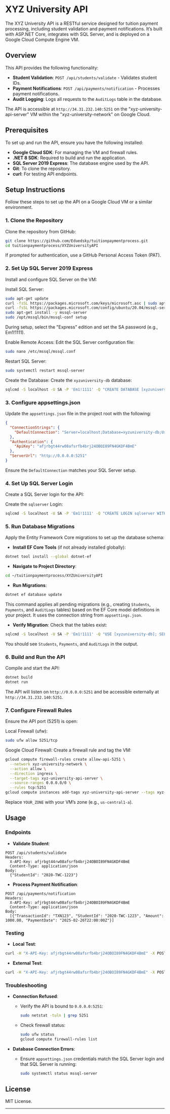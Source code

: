# XYZ University API

The XYZ University API is a RESTful service designed for tuition payment processing, including student validation and payment notifications. It’s built with ASP.NET Core, integrates with SQL Server, and is deployed on a Google Cloud Compute Engine VM.

## Overview

This API provides the following functionality:
- **Student Validation**: `POST /api/students/validate` - Validates student IDs.
- **Payment Notifications**: `POST /api/payments/notification` - Processes payment notifications.
- **Audit Logging**: Logs all requests to the `AuditLogs` table in the database.

The API is accessible at `http://34.31.232.140:5251` on the "xyz-university-api-server" VM within the "xyz-university-network" on Google Cloud.

## Prerequisites

To set up and run the API, ensure you have the following installed:
- **Google Cloud SDK**: For managing the VM and firewall rules.
- **.NET 8 SDK**: Required to build and run the application.
- **SQL Server 2019 Express**: The database engine used by the API.
- **Git**: To clone the repository.
- **curl**: For testing API endpoints.

## Setup Instructions

Follow these steps to set up the API on a Google Cloud VM or a similar environment.

### 1. Clone the Repository
Clone the repository from GitHub:
```bash
git clone https://github.com/Eduedsky/tuitionpaymentprocess.git
cd tuitionpaymentprocess/XYZUniversityAPI
```
If prompted for authentication, use a GitHub Personal Access Token (PAT).

### 2. Set Up SQL Server 2019 Express

Install and configure SQL Server on the VM:

Install SQL Server:
```bash
sudo apt-get update
curl -fsSL https://packages.microsoft.com/keys/microsoft.asc | sudo apt-key add -
curl -fsSL https://packages.microsoft.com/config/ubuntu/20.04/mssql-server-2019.list | sudo tee /etc/apt/sources.list.d/mssql-server-2019.list
sudo apt-get install -y mssql-server
sudo /opt/mssql/bin/mssql-conf setup
```
During setup, select the "Express" edition and set the SA password (e.g., Em1!1111).

Enable Remote Access: Edit the SQL Server configuration file:
```bash
sudo nano /etc/mssql/mssql.conf
```

Restart SQL Server:
```bash
sudo systemctl restart mssql-server
```

Create the Database: Create the `xyzuniversity-db` database:
```bash
sqlcmd -S localhost -U SA -P 'Em1!1111' -Q "CREATE DATABASE [xyzuniversity-db]"
```

### 3. Configure appsettings.json
Update the `appsettings.json` file in the project root with the following:
```json
{
  "ConnectionStrings": {
    "DefaultConnection": "Server=localhost;Database=xyzuniversity-db;User Id=sqlserver;Password=Em1!1111;TrustServerCertificate=True;"
  },
  "Authentication": {
    "ApiKey": "afjrbgt44rw08afsrfb4brj24OBOI89FN4GKDF4BmE"
  },
  "ServerUrl": "http://0.0.0.0:5251"
}
```
Ensure the `DefaultConnection` matches your SQL Server setup.

### 4. Set Up SQL Server Login
Create a SQL Server login for the API:

Create the `sqlserver` Login:
```bash
sqlcmd -S localhost -U SA -P 'Em1!1111' -Q "CREATE LOGIN sqlserver WITH PASSWORD = 'Em1!1111'; USE [xyzuniversity-db]; CREATE USER sqlserver FOR LOGIN sqlserver; ALTER ROLE db_owner ADD MEMBER sqlserver;"
```

### 5. Run Database Migrations
Apply the Entity Framework Core migrations to set up the database schema:

- **Install EF Core Tools** (if not already installed globally):
```bash
dotnet tool install --global dotnet-ef
```

- **Navigate to Project Directory**:
```bash
cd ~/tuitionpaymentprocess/XYZUniversityAPI
```

- **Run Migrations**:
```bash
dotnet ef database update
```
This command applies all pending migrations (e.g., creating `Students`, `Payments`, and `AuditLogs` tables) based on the EF Core model definitions in your project. It uses the connection string from `appsettings.json`.

- **Verify Migration**:
Check that the tables exist:
```bash
sqlcmd -S localhost -U SA -P 'Em1!1111' -Q "USE [xyzuniversity-db]; SELECT TABLE_NAME FROM INFORMATION_SCHEMA.TABLES;"
```
You should see `Students`, `Payments`, and `AuditLogs` in the output.

### 6. Build and Run the API
Compile and start the API:
```bash
dotnet build
dotnet run
```
The API will listen on `http://0.0.0.0:5251` and be accessible externally at `http://34.31.232.140:5251`.

### 7. Configure Firewall Rules
Ensure the API port (5251) is open:

Local Firewall (ufw):
```bash
sudo ufw allow 5251/tcp
```

Google Cloud Firewall: Create a firewall rule and tag the VM:
```bash
gcloud compute firewall-rules create allow-api-5251 \
  --network xyz-university-network \
  --action allow \
  --direction ingress \
  --target-tags xyz-university-api-server \
  --source-ranges 0.0.0.0/0 \
  --rules tcp:5251
gcloud compute instances add-tags xyz-university-api-server --tags xyz-university-api-server --zone YOUR_ZONE
```
Replace `YOUR_ZONE` with your VM’s zone (e.g., `us-central1-a`).

## Usage

### Endpoints
- **Validate Student**:
```text
POST /api/students/validate
Headers:
  X-API-Key: afjrbgt44rw08afsrfb4brj24OBOI89FN4GKDF4BmE
  Content-Type: application/json
Body:
  {"StudentId": "2020-TWC-1223"}
```

- **Process Payment Notification**:
```text
POST /api/payments/notification
Headers:
  X-API-Key: afjrbgt44rw08afsrfb4brj24OBOI89FN4GKDF4BmE
  Content-Type: application/json
Body:
  [{"TransactionId": "TXN123", "StudentId": "2020-TWC-1223", "Amount": 1000.00, "PaymentDate": "2025-02-26T22:00:00Z"}]
```

### Testing
- **Local Test**:
```bash
curl -H "X-API-Key: afjrbgt44rw08afsrfb4brj24OBOI89FN4GKDF4BmE" -X POST -d '{"StudentId": "2020-TWC-1223"}' http://localhost:5251/api/students/validate -H "Content-Type: application/json"
```

- **External Test**:
```bash
curl -H "X-API-Key: afjrbgt44rw08afsrfb4brj24OBOI89FN4GKDF4BmE" -X POST -d '{"StudentId": "2020-TWC-1223"}' http://34.31.232.140:5251/api/students/validate -H "Content-Type: application/json"
```

### Troubleshooting
- **Connection Refused**:
  - Verify the API is bound to `0.0.0.0:5251`:
    ```bash
    sudo netstat -tuln | grep 5251
    ```
  - Check firewall status:
    ```bash
    sudo ufw status
    gcloud compute firewall-rules list
    ```

- **Database Connection Errors**:
  - Ensure `appsettings.json` credentials match the SQL Server login and that SQL Server is running:
    ```bash
    sudo systemctl status mssql-server
    ```

## License
MIT License.

---